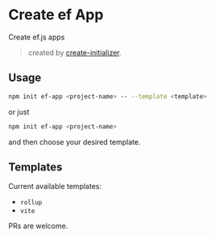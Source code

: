 # Create ef App

Create ef.js apps

> created by [create-initializer](https://github.com/ClassicOldSong/create-initializer/blob/master/README.md).

## Usage

```bash
npm init ef-app <project-name> -- --template <template>
```

or just

```bash
npm init ef-app <project-name>
```

and then choose your desired template.

## Templates

Current available templates:

- `rollup`
- `vite`

PRs are welcome.